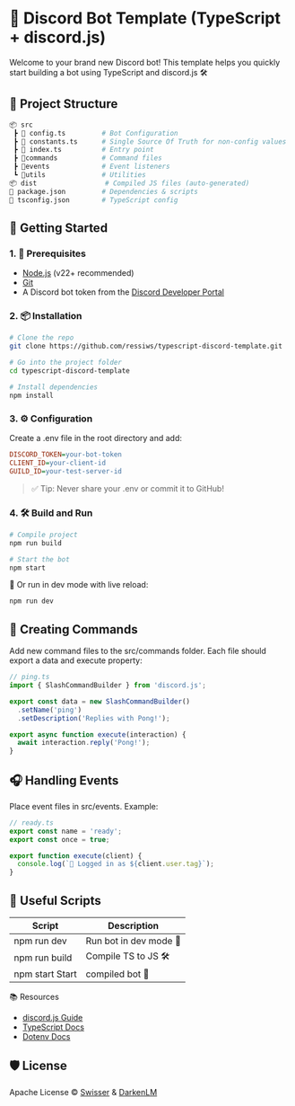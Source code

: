 # 🤖 Discord Bot Template (TypeScript + discord.js)
Welcome to your brand new Discord bot! This template helps you quickly start building a bot using TypeScript and discord.js 🛠️

## 📁 Project Structure
```bash
📦 src
 ┣ 📜 config.ts         # Bot Configuration
 ┣ 📜 constants.ts      # Single Source Of Truth for non-config values
 ┣ 📜 index.ts          # Entry point
 ┣ 📂commands           # Command files
 ┣ 📂events             # Event listeners
 ┗ 📂utils              # Utilities
📦 dist                 # Compiled JS files (auto-generated)
📜 package.json         # Dependencies & scripts
📜 tsconfig.json        # TypeScript config
```

## 🚀 Getting Started

### 1. 🧰 Prerequisites
- [Node.js](https://nodejs.org/) (v22+ recommended)
- [Git](https://git-scm.com)
- A Discord bot token from the [Discord Developer Portal](https://discord.com/developers/applications)

### 2. 📦 Installation
```bash
# Clone the repo
git clone https://github.com/ressiws/typescript-discord-template.git

# Go into the project folder
cd typescript-discord-template

# Install dependencies
npm install
```

### 3. ⚙️ Configuration
Create a .env file in the root directory and add:

```ini
DISCORD_TOKEN=your-bot-token
CLIENT_ID=your-client-id
GUILD_ID=your-test-server-id
```

> ✅ Tip: Never share your .env or commit it to GitHub!

### 4. 🛠️ Build and Run
```bash
# Compile project
npm run build

# Start the bot
npm start
```

👀 Or run in dev mode with live reload:

```bash
npm run dev
```

## 💬 Creating Commands
Add new command files to the src/commands folder. Each file should export a data and execute property:
```ts
// ping.ts
import { SlashCommandBuilder } from 'discord.js';

export const data = new SlashCommandBuilder()
  .setName('ping')
  .setDescription('Replies with Pong!');

export async function execute(interaction) {
  await interaction.reply('Pong!');
}
```

## 🎧 Handling Events
Place event files in src/events. Example:
```ts
// ready.ts
export const name = 'ready';
export const once = true;

export function execute(client) {
  console.log(`🤖 Logged in as ${client.user.tag}`);
}
```

## 🔧 Useful Scripts
| Script          | Description            |
|-----------------|------------------------|
| npm run dev     | Run bot in dev mode 🔁 |
| npm run build   | Compile TS to JS 🛠️    |
| npm start Start | compiled bot 🚀        |

📚 Resources
- [discord.js Guide](https://discordjs.guide/)
- [TypeScript Docs](https://www.typescriptlang.org/docs/)
- [Dotenv Docs](https://www.npmjs.com/package/dotenv)

## 🛡️ License
Apache License ©️ [Swisser](https://github.com/ressiws) & [DarkenLM](https://github.com/DarkenLM)